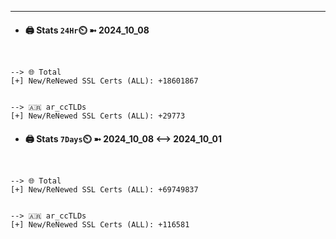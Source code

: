 

---
- #### 🖨️ **Stats** `24Hr`⏲️ ➼ 2024_10_08
```console


--> 🌐 Total
[+] New/ReNewed SSL Certs (ALL): +18601867


--> 🇦🇷 ar_ccTLDs
[+] New/ReNewed SSL Certs (ALL): +29773

```

- #### 🖨️ **Stats** `7Days`⏲️ ➼ 2024_10_08 <--> 2024_10_01
```console


--> 🌐 Total
[+] New/ReNewed SSL Certs (ALL): +69749837


--> 🇦🇷 ar_ccTLDs
[+] New/ReNewed SSL Certs (ALL): +116581

```

